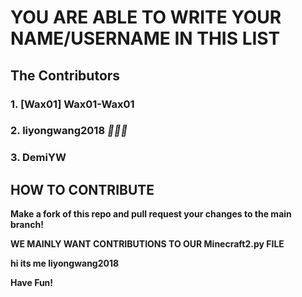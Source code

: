 # YOU ARE ABLE TO WRITE YOUR NAME/USERNAME IN THIS LIST
## The Contributors
### 1. [Wax01] Wax01-Wax01
### 2. liyongwang2018 _🥇🥇🥇_
### 3. DemiYW
## HOW TO CONTRIBUTE
**Make a fork of this repo and pull request your changes to the main branch!**

**WE MAINLY WANT CONTRIBUTIONS TO OUR Minecraft2.py FILE**

**hi its me liyongwang2018**

**Have Fun!**

